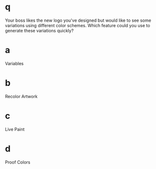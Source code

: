 # q
Your boss likes the new logo you've designed but would like to see some variations using different color schemes. Which feature could you use to generate these variations quickly?
# a
Variables
# b
Recolor Artwork
# c
Live Paint
# d
Proof Colors